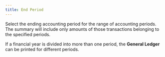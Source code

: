 ```yaml
---
title: End Period
---
```



Select the ending accounting period for the range of accounting periods.  The summary will include only amounts of those transactions belonging  to the specified periods.


If a financial year is divided into more than one period, the **General Ledger** can be printed for different  periods.
